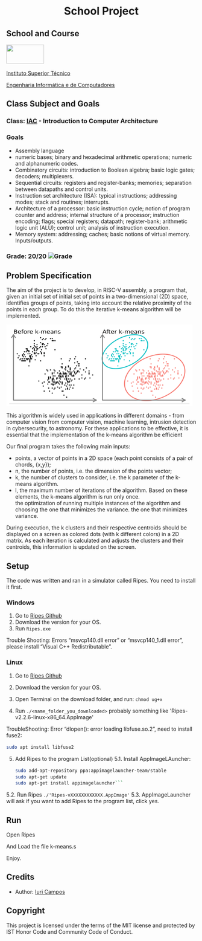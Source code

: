 # <p align="center">School Project</p>

## School and Course
<img src="https://epg.ulisboa.pt/sites/ulisboa.pt/files/styles/logos_80px_vert/public/uo/logos/logo_ist.jpg?itok=2NCqbcIP" width="100" height="50">

[Instituto Superior Técnico](https://tecnico.ulisboa.pt/)

[Engenharia Informática e de Computadores](https://tecnico.ulisboa.pt/en/education/courses/undergraduate-programmes/computer-science-and-engineering/)

## Class Subject and Goals
### Class: [IAC](https://fenix.tecnico.ulisboa.pt/cursos/leic-t/disciplina-curricular/1408903891910861) - Introduction to Computer Architecture
### Goals

- Assembly language
- numeric bases; binary and hexadecimal arithmetic operations; numeric and alphanumeric codes.
- Combinatory circuits: introduction to Boolean algebra; basic logic gates; decoders; multiplexers.
- Sequential circuits: registers and register-banks; memories; separation between datapaths and control units.
- Instruction set architecture (ISA): typical instructions; addressing modes; stack and routines; interrupts.
- Architecture of a processor: basic instruction cycle; notion of program counter and address; internal structure of a processor; instruction encoding; flags; special registers; datapath; register-bank; arithmetic logic unit (ALU); control unit; analysis of instruction execution.
- Memory system: addressing; caches; basic notions of virtual memory. Inputs/outputs.
 
### Grade: 20/20 ![Grade](https://img.shields.io/badge/Grade-A%2B-brightgreen)


## Problem Specification

The aim of the project is to develop, in RISC-V assembly, a program that, given an initial set of	initial set of points in a two-dimensional (2D) space, identifies groups of points,	taking into account the relative proximity of the points in each group.	To do this the iterative k-means algorithm will be implemented.

![image](./k-means.PNG)

This algorithm is widely used in applications in different domains - from computer vision	from computer vision, machine learning, intrusion detection in cybersecurity, to astronomy.	For these applications to be effective, it is essential that the implementation of the	k-means algorithm be efficient

Our final program takes the following main inputs:
- points, a vector of points in a 2D space (each point consists of a pair of	chords, {x,y});
- n, the number of points, i.e. the dimension of the points vector;
- k, the number of clusters to consider, i.e. the k parameter of the k-means algorithm.
- l, the maximum number of iterations of the algorithm.	
Based on these elements, the k-means algorithm is run only once.	
the optimization of running multiple instances of the algorithm and choosing the one that minimizes the variance.	the one that minimizes variance.

During execution, the k clusters and their respective centroids should be displayed on a screen as colored dots (with k different colors) in a 2D matrix.
As each iteration is calculated and adjusts the clusters and their centroids,	this information is updated on the screen.

## Setup
The code was written and ran in a simulator called Ripes. You need to install it first.

### Windows
 1. Go to [Ripes Github](https://github.com/mortbopet/Ripes/releases/)
 2. Download the version for your OS.
 3. Run ```Ripes.exe```

Trouble Shooting:
Errors “msvcp140.dll error” or “msvcp140_1.dll error”, please install “Visual C++ Redistributable”.

### Linux
 1. Go to [Ripes Github](https://github.com/mortbopet/Ripes/releases/)

 2. Download the version for your OS.
 3. Open Terminal on the download folder, and run: ```chmod ug+x```
 4. Run ```./<name_folder_you_downloaded>``` probably something like 'Ripes-v2.2.6-linux-x86_64.AppImage'

 TroubleShooting:
 Error “dlopen(): error loading libfuse.so.2”, need to install fuse2:
 ```bash
sudo apt install libfuse2
```

5. Add Ripes to the program List(optional)
  5.1. Install AppImageLAuncher:
    ```bash
    sudo add-apt-repository ppa:appimagelauncher-team/stable
    sudo apt-get update
    sudo apt-get install appimagelauncher```
  5.2. Run Ripes ``` ./'Ripes-vXXXXXXXXXXXX.AppImage' ```
  5.3. AppImageLauncher will ask if you want to add Ripes to the program list, click yes.

## Run
Open Ripes

And Load the file k-means.s

Enjoy.


<h2>Credits</h2>

- Author: <a href="https://github.com/iribeirocampos" target="_blank">Iuri Campos</a>

<h2>Copyright</h2>
This project is licensed under the terms of the MIT license and protected by IST Honor Code and Community Code of Conduct. 

